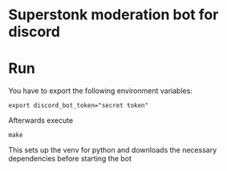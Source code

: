 # Superstonk moderation bot for discord


# Run

You have to export the following environment variables:

    export discord_bot_token="secret token"

Afterwards execute

    make

This sets up the venv for python and downloads the necessary dependencies before starting the bot  

